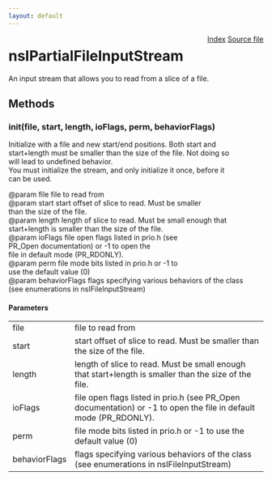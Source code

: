 ```yaml
---
layout: default
---
```

<div class='links' style='float:right'><a href="../index.html">Index</a>
<a href="http://dxr.mozilla.org/mozilla-central/source/netwerk/base/public/nsIFileStreams.idl">Source file</a>
</div>

# nsIPartialFileInputStream #
  
An input stream that allows you to read from a slice of a file.  
  

## Methods ##

### init(file, start, length, ioFlags, perm, behaviorFlags) ###
  
Initialize with a file and new start/end positions. Both start and  
start+length must be smaller than the size of the file. Not doing so  
will lead to undefined behavior.  
You must initialize the stream, and only initialize it once, before it  
can be used.  
  
@param file          file to read from  
@param start         start offset of slice to read. Must be smaller  
                     than the size of the file.  
@param length        length of slice to read. Must be small enough that  
                     start+length is smaller than the size of the file.  
@param ioFlags       file open flags listed in prio.h (see  
                     PR_Open documentation) or -1 to open the  
                     file in default mode (PR_RDONLY).  
@param perm          file mode bits listed in prio.h or -1 to  
                     use the default value (0)  
@param behaviorFlags flags specifying various behaviors of the class  
       (see enumerations in nsIFileInputStream)  
  

#### Parameters ####

<table>

<tr>
<td>file</td>
<td>file to read from  
</td>
</tr>

<tr>
<td>start</td>
<td>start offset of slice to read. Must be smaller  
                     than the size of the file.  
</td>
</tr>

<tr>
<td>length</td>
<td>length of slice to read. Must be small enough that  
                     start+length is smaller than the size of the file.  
</td>
</tr>

<tr>
<td>ioFlags</td>
<td>file open flags listed in prio.h (see  
                     PR_Open documentation) or -1 to open the  
                     file in default mode (PR_RDONLY).  
</td>
</tr>

<tr>
<td>perm</td>
<td>file mode bits listed in prio.h or -1 to  
                     use the default value (0)  
</td>
</tr>

<tr>
<td>behaviorFlags</td>
<td>flags specifying various behaviors of the class  
       (see enumerations in nsIFileInputStream)  
</td>
</tr>

</table>
